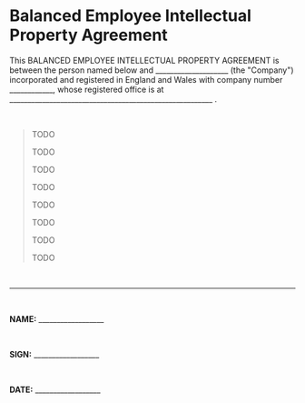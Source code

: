 # Balanced Employee Intellectual Property Agreement

This BALANCED EMPLOYEE INTELLECTUAL PROPERTY AGREEMENT is between the person named below and 
____________________ (the "Company") incorporated and registered in England and Wales with
company number ____________, whose registered office is at 
 ________________________________________________________ .

<br>

> TODO
>
> TODO
>
> TODO
>
> TODO
>
> TODO
>
> TODO
>
> TODO
>
> TODO



<br>

---

<br>

**NAME:**  __________________

<br>

**SIGN:**  __________________

<br>

**DATE:**  __________________

<br>
